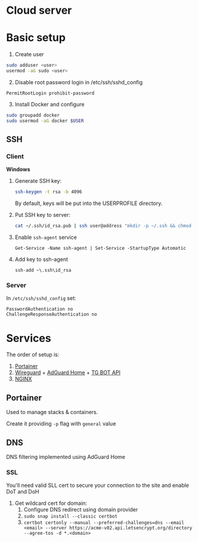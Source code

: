 # Cloud server

# Basic setup

1. Create user
```bash
sudo adduser <user>
usermod -aG sudo <user>
```
2. Disable root password login in /etc/ssh/sshd_config
```
PermitRootLogin prohibit-password
```
3. Install Docker and configure
```bash
sudo groupadd docker
sudo usermod -aG docker $USER
```

## SSH

### Client

**Windows**

1. Generate SSH key:
    ```bash
    ssh-keygen -t rsa -b 4096
    ```

    By default, keys will be put into the USERPROFILE directory.

2. Put SSH key to server:
    ```bash
    cat ~/.ssh/id_rsa.pub | ssh user@address "mkdir -p ~/.ssh && chmod 700 ~/.ssh && cat >> ~/.ssh/authorized_keys && chmod 600 ~/.ssh/authorized_keys"
    ```

3. Enable `ssh-agent` service
    ```
    Get-Service -Name ssh-agent | Set-Service -StartupType Automatic
    ```

4. Add key to ssh-agent
    ```
    ssh-add ~\.ssh\id_rsa
    ```

### Server

In `/etc/ssh/sshd_config` set:

```
PasswordAuthentication no
ChallengeResponseAuthentication no
```

# Services

The order of setup is:

1. [Portainer][1]
2. [Wireguard][2] + [AdGuard Home][3] + [TG BOT API][4]
3. [NGINX][5]

## Portainer

Used to manage stacks & containers.

Create it providing `-p` flag with `general` value

## DNS

DNS filtering implemented using AdGuard Home

### SSL

You'll need valid SLL cert to secure your connection to the site and enable DoT and DoH

1. Get wildcard cert for domain:
   1. Configure DNS redirect using domain provider
   2. `sudo snap install --classic certbot`
   3. `certbot certonly --manual --preferred-challenges=dns --email <email> --server https://acme-v02.api.letsencrypt.org/directory --agree-tos -d *.<domain>`

[1]: https://github.com/portainer/portainer
[2]: https://github.com/wg-easy/wg-easy#2-run-wireguard-easy
[3]: https://github.com/AdguardTeam/AdGuardHome/wiki/Docker#create-and-run-the-container
[4]: https://github.com/aiogram/telegram-bot-api#usage-via-docker-stack-deploy-or-docker-compose
[5]: https://hub.docker.com/_/nginx/